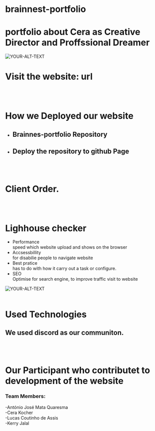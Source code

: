 # brainnest-portfolio
# portfolio about Cera as Creative Director and Proffssional Dreamer 
<picture>
 <source media="(prefers-color-scheme: light)"          srcset="YOUR-LIGHTMODE-IMAGE">
 <img alt="YOUR-ALT-TEXT" src="./images/favicon.ico">
</picture>

<br>

# Visit the website: url 
<br>
<br>

# How we Deployed our website
* ## Brainnes-portfolio Repository

* ## Deploy the repository to github Page

<br>
<br>

# Client Order.
<picture>
 <source media="(prefers-color-scheme: light)" srcset="YOUR-LIGHTMODE-IMAGE">
</picture>

<br>
<br>

#  Lighhouse checker 

* Performance <br> speed which website  upload and shows on the browser 
* Accsessbillity <br> for disabilie people to navigate website
* Best pratice <br> has to do with how it carry out a task or configure.
* SEO <br> Optimise for search engine, to improve traffic visit to website

<picture>
 <source media="(prefers-color-scheme: light)" srcset="YOUR-LIGHTMODE-IMAGE">
 <img alt="YOUR-ALT-TEXT" src="">
</picture>

<br>
<br>

# Used Technologies
##  We used discord as our communiton.

<br>
<br>

# Our Participant who contributet to development of the website
### Team Members:<br>
-António José Mata Quaresma<br>
-Cera Kocher<br>
-Lucas Coutinho de Assis<br>
-Kerry Jalal <br>
